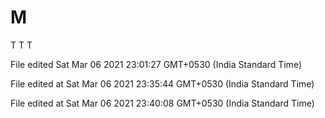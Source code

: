 # M
T
T
T
 
File edited Sat Mar 06 2021 23:01:27 GMT+0530 (India Standard Time)
 
File edited at Sat Mar 06 2021 23:35:44 GMT+0530 (India Standard Time)
 
File edited at Sat Mar 06 2021 23:40:08 GMT+0530 (India Standard Time)

